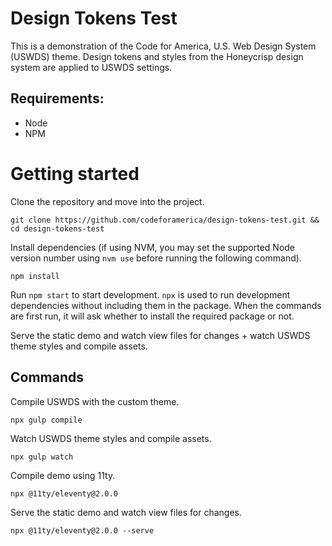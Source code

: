# Design Tokens Test

This is a demonstration of the Code for America, U.S. Web Design System (USWDS) theme. Design tokens and styles from the Honeycrisp design system are applied to USWDS settings.

## Requirements:

* Node
* NPM

# Getting started

Clone the repository and move into the project.

```
git clone https://github.com/codeforamerica/design-tokens-test.git && cd design-tokens-test
```

Install dependencies (if using NVM, you may set the supported Node version number using `nvm use` before running the following command).

```
npm install
```

Run `npm start` to start development. `npx` is used to run development dependencies without including them in the package. When the commands are first run, it will ask whether to install the required package or not.

Serve the static demo and watch view files for changes + watch USWDS theme styles and compile assets.

## Commands

Compile USWDS with the custom theme.

```
npx gulp compile
```

Watch USWDS theme styles and compile assets.

```
npx gulp watch
```

Compile demo using 11ty.

```
npx @11ty/eleventy@2.0.0
```

Serve the static demo and watch view files for changes.

```
npx @11ty/eleventy@2.0.0 --serve
```
